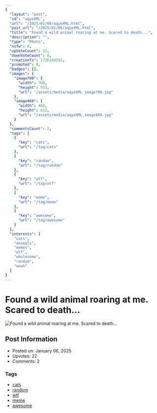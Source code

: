 ```yaml
---
{
  "layout": "post",
  "id": "aqyeXML",
  "url": "/2025/01/06/aqyeXML.html",
  "post_url": "/2025/01/06/aqyeXML.html",
  "title": "Found a wild animal roaring at me. Scared to death...",
  "description": "",
  "type": "Photo",
  "nsfw": 0,
  "upVoteCount": 22,
  "downVoteCount": 8,
  "creationTs": 1736160592,
  "promoted": 0,
  "badges": [],
  "images": {
    "image700": {
      "width": 700,
      "height": 933,
      "url": "/assets/media/aqyeXML_image700.jpg"
    },
    "image460": {
      "width": 460,
      "height": 613,
      "url": "/assets/media/aqyeXML_image460.jpg"
    }
  },
  "commentsCount": 2,
  "tags": [
    {
      "key": "cats",
      "url": "/tag/cats"
    },
    {
      "key": "random",
      "url": "/tag/random"
    },
    {
      "key": "wtf",
      "url": "/tag/wtf"
    },
    {
      "key": "meme",
      "url": "/tag/meme"
    },
    {
      "key": "awesome",
      "url": "/tag/awesome"
    }
  ],
  "interests": [
    "cats",
    "animals",
    "memes",
    "wtf",
    "wholesome",
    "random",
    "woah"
  ]
}
---
```


# Found a wild animal roaring at me. Scared to death...

![Found a wild animal roaring at me. Scared to death...](/assets/media/aqyeXML_image700.jpg)

## Post Information

- Posted on: January 06, 2025
- Upvotes: 22
- Comments: 2

### Tags

- [cats](/tag/cats)
- [random](/tag/random)
- [wtf](/tag/wtf)
- [meme](/tag/meme)
- [awesome](/tag/awesome)
